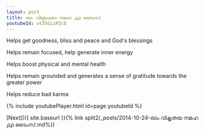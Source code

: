 ```yaml
---
layout: post
title: ഓം വിരൂപയാ നമഹ ൧൧ ടൈംസ്
youtubeId: vtIhGizP2cE
---
```

 
 
Helps get goodness, bliss and peace and God's blessings
 
Helps remain focused, help generate inner energy 
 
Helps boost physical and mental health 
 
Helps remain grounded and generates a sense of gratitude towards the greater power 
 
Helps reduce bad karma
 
 
 
 


{% include youtubePlayer.html id=page.youtubeId %}
 
[Next]({{ site.baseurl }}{% link  split2/_posts/2014-10-24-ഓം വികൃതയ നമഹ ൧൧ ടൈംസ്.md%})
 
